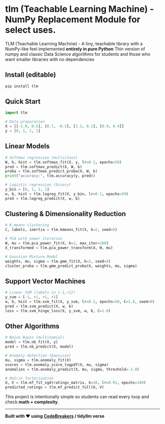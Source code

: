 # tlm (Teachable Learning Machine) - NumPy Replacement Module for select uses.

TLM (Teachable Learning Machine) - A tiny, teachable library with a NumPy-like feel implemented **entirely in pure Python**
Thin version of numpy and classic Data Science algorithms for students and those who want smaller libraries with no dependencies

## Install (editable)
```bash
pip install tlm
```

## Quick Start
```python
import tlm

# Data preparation
X = [[-1.0, 0.5], [0.7, -0.2], [1.3, 0.1], [0.9, 0.4]]
y = [0, 1, 1, 1]
```

## Linear Models
```python
# Softmax regression (multiclass)
W, b, hist = tlm.softmax_fit(X, y, lr=0.1, epochs=50)
pred = tlm.softmax_predict(X, W, b)
proba = tlm.softmax_predict_proba(X, W, b)
print("accuracy:", tlm.accuracy(y, pred))

# Logistic regression (binary)
y_bin = [0, 1, 1, 1]  
w, b, hist = tlm.logreg_fit(X, y_bin, lr=0.1, epochs=50)
pred = tlm.logreg_predict(X, w, b)
```

## Clustering & Dimensionality Reduction
```python
# K-means clustering
C, labels, inertia = tlm.kmeans_fit(X, k=2, seed=0)

# PCA with power iteration
W, mu = tlm.pca_power_fit(X, k=2, max_iter=100)
X_transformed = tlm.pca_power_transform(X, W, mu)

# Gaussian Mixture Model
weights, mu, sigma = tlm.gmm_fit(X, k=2, seed=0)
cluster_proba = tlm.gmm_predict_proba(X, weights, mu, sigma)
```

## Support Vector Machines
```python
# Linear SVM (labels in {-1,+1})
y_svm = [-1, +1, +1, +1]
w, b, hist = tlm.svm_fit(X, y_svm, lr=0.1, epochs=50, C=1.0, seed=0)
pred = tlm.svm_predict(X, w, b)
loss = tlm.svm_hinge_loss(X, y_svm, w, b, C=1.0)
```

## Other Algorithms
```python
# Naive Bayes (multinomial)
model = tlm.nb_fit(X, y)
pred = tlm.nb_predict(X, model)

# Anomaly detection (Gaussian)
mu, sigma = tlm.anomaly_fit(X)
scores = tlm.anomaly_score_logpdf(X, mu, sigma)
anomalies = tlm.anomaly_predict(X, mu, sigma, threshold=-2.0)

# Matrix factorization
U, V = tlm.mf_fit_sgd(ratings_matrix, k=10, lr=0.01, epochs=100)
predicted_ratings = tlm.mf_predict_full(U, V)
```

This project is intentionally simple so students can read every loop and check **math + complexity**.

---

**Built with ❤️ using [CodeBreakers](https://github.com/rudymartin/codebreakers_manifesto) / tidyllm verse**
